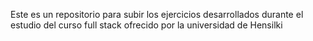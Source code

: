 Este es un repositorio para subir los ejercicios desarrollados durante el
estudio del curso full stack ofrecido por la universidad de Hensilki
